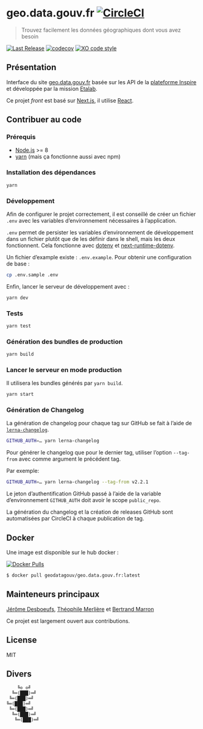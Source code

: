 # geo.data.gouv.fr [![CircleCI](https://circleci.com/gh/etalab/geo.data.gouv.fr/tree/master.svg?style=svg)](https://circleci.com/gh/etalab/geo.data.gouv.fr/tree/master)

> Trouvez facilement les données géographiques dont vous avez besoin

[![Last Release](https://badgen.net/github/release/etalab/geo.data.gouv.fr/stable)](https://github.com/etalab/geo.data.gouv.fr/releases)
[![codecov](https://badgen.net/codecov/c/github/etalab/geo.data.gouv.fr)](https://codecov.io/gh/etalab/geo.data.gouv.fr)
[![XO code style](https://badgen.net/badge/code%20style/XO/cyan)](https://github.com/xojs/xo)

## Présentation

Interface du site [geo.data.gouv.fr](https://geo.data.gouv.fr) basée sur les API de la [plateforme Inspire](https://github.com/inspireteam) et développée par la mission [Etalab](https://github.com/etalab).

Ce projet _front_ est basé sur [Next.js](https://github.com/zeit/next.js), il utilise [React](https://reactjs.org).

## Contribuer au code

### Prérequis

* [Node.js](https://nodejs.org/en/) >= 8
* [yarn](https://yarnpkg.com) (mais ça fonctionne aussi avec npm)

### Installation des dépendances

```bash
yarn
```

### Développement

Afin de configurer le projet correctement, il est conseillé de créer un fichier `.env` avec les variables d’environnement nécessaires à l’application.

`.env` permet de persister les variables d’environnement de développement dans un fichier plutôt que de les définir dans le shell, mais les deux fonctionnent. Cela fonctionne avec [dotenv](https://github.com/motdotla/dotenv) et [next-runtime-dotenv](https://github.com/tusbar/next-runtime-dotenv).

Un fichier d’example existe : `.env.example`. Pour obtenir une configuration de base :

```bash
cp .env.sample .env
```

Enfin, lancer le serveur de développement avec :

```bash
yarn dev
```

### Tests

```bash
yarn test
```

### Génération des bundles de production

```bash
yarn build
```

### Lancer le serveur en mode production

Il utilisera les bundles générés par `yarn build`.

```bash
yarn start
```

### Génération de Changelog

La génération de changelog pour chaque tag sur GitHub se fait à l’aide de [`lerna-changelog`](https://github.com/lerna/lerna-changelog).

```bash
GITHUB_AUTH=… yarn lerna-changelog
```

Pour générer le changelog que pour le dernier tag, utiliser l’option `--tag-from` avec comme argument le précédent tag.

Par exemple:

```bash
GITHUB_AUTH=… yarn lerna-changelog --tag-from v2.2.1
````

Le jeton d’authentification GitHub passé à l’aide de la variable d’environnement `GITHUB_AUTH` doit avoir le scope `public_repo`.

La génération du changelog et la création de releases GitHub sont automatisées par CircleCI à chaque publication de tag.

## Docker

Une image est disponible sur le hub docker :

[![Docker Pulls](https://badgen.net/docker/pulls/geodatagouv/geo.data.gouv.fr?icon=docker)](https://hub.docker.com/r/geodatagouv/geo.data.gouv.fr)

```bash
$ docker pull geodatagouv/geo.data.gouv.fr:latest
```

## Mainteneurs principaux

[Jérôme Desboeufs](https://github.com/jdesboeufs), [Théophile Merlière](https://github.com/tmerlier) et [Bertrand Marron](https://github.com/tusbar)

Ce projet est largement ouvert aux contributions.

## License

MIT

## Divers

```
    ╚⊙ ⊙╝
  ╚═(███)═╝
 ╚═(███)═╝
╚═(███)═╝
 ╚═(███)═╝
  ╚═(███)═╝
   ╚═(███)═╝
```
